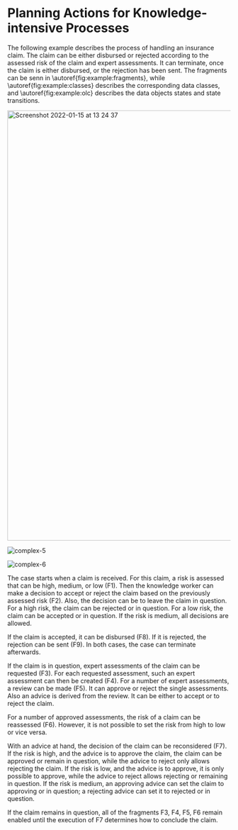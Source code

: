 # Planning Actions for Knowledge-intensive Processes

The following example describes the process of handling an insurance claim. The claim can be either disbursed or rejected according to the assessed risk of the claim and expert assessments. It can terminate, once the claim is either disbursed, or the rejection has been sent. The fragments can be senn in \autoref{fig:example:fragments}, while \autoref{fig:example:classes} describes the corresponding data classes, and \autoref{fig:example:olc} describes the data objects states and state transitions.

<img width="971" alt="Screenshot 2022-01-15 at 13 24 37" src="https://user-images.githubusercontent.com/32839252/149626405-99ff199d-f572-4c50-9849-f11edd615d3c.png">

![complex-5](https://user-images.githubusercontent.com/32839252/149626456-43471d30-f3b9-4357-bf56-4cb918fc61d2.png)

![complex-6](https://user-images.githubusercontent.com/32839252/149626462-28f7fb55-3aa7-43f4-986d-ea2ab887dc81.png)


The case starts when a claim is received. For this claim, a risk is assessed that can be high, medium, or low (F1). Then the knowledge worker can make a decision to accept or reject the claim based on the previously assessed risk (F2). Also, the decision can be to leave the claim in question. For a high risk, the claim can be rejected or in question. For a low risk, the claim can be accepted or in question. If the risk is medium, all decisions are allowed.

If the claim is accepted, it can be disbursed (F8). If it is rejected, the rejection can be sent (F9). In both cases, the case can terminate afterwards.

If the claim is in question, expert assessments of the claim can be requested (F3). For each requested assessment, such an expert assessment can then be created (F4). For a number of expert assessments, a review can be made (F5). It can approve or reject the single assessments. Also an advice is derived from the review. It can be either to accept or to reject the claim.

For a number of approved assessments, the risk of a claim can be reassessed (F6). However, it is not possible to set the risk from high to low or vice versa.

With an advice at hand, the decision of the claim can be reconsidered (F7). If the risk is high, and the advice is to approve the claim, the claim can be approved or remain in question, while the advice to reject only allows rejecting the claim. If the risk is low, and the advice is to approve, it is only possible to approve, while the advice to reject allows rejecting or remaining in question. If the risk is medium, an approving advice can set the claim to approving or in question; a rejecting advice can set it to rejected or in question.

If the claim remains in question, all of the fragments F3, F4, F5, F6 remain enabled until the execution of F7 determines how to conclude the claim.
